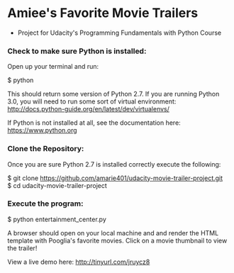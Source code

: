 # Amiee's Favorite Movie Trailers
- Project for Udacity's Programming Fundamentals with Python Course

<h3>Check to make sure Python is installed:</h3>
Open up your terminal and run:<br>

$ python<br>

This should return some version of Python 2.7. If you are running Python 3.0, you will need to run some sort of virtual environment: http://docs.python-guide.org/en/latest/dev/virtualenvs/<br>

If Python is not installed at all, see the documentation here: https://www.python.org

<h3>Clone the Repository:</h3>
Once you are sure Python 2.7 is installed correctly execute the following:

$ git clone https://github.com/amarie401/udacity-movie-trailer-project.git<br>
$ cd udacity-movie-trailer-project

<h3>Execute the program:</h3>
$ python entertainment_center.py

A browser should open on your local machine and and render the HTML template with Pooglia's favorite movies. Click on a movie thumbnail to view the trailer!

View a live demo here: http://tinyurl.com/jruycz8

